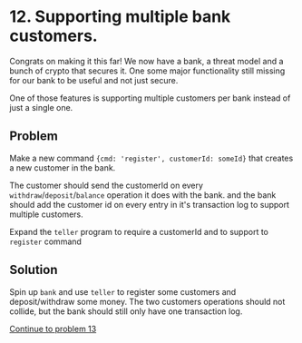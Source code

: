 # 12. Supporting multiple bank customers.

Congrats on making it this far! We now have a bank, a threat model and a bunch of crypto that secures it.
One some major functionality still missing for our bank to be useful and not just secure.

One of those features is supporting multiple customers per bank instead of just a single one.

## Problem

Make a new command `{cmd: 'register', customerId: someId}` that creates a new customer in the bank.

The customer should send the customerId on every `withdraw`/`deposit`/`balance` operation it does with the bank.
and the bank should add the customer id on every entry in it's transaction log to support multiple customers.

Expand the `teller` program to require a customerId and to support to `register` command

## Solution

Spin up `bank` and use `teller` to register some customers and deposit/withdraw some money.
The two customers operations should not collide, but the bank should still only have one transaction log.

[Continue to problem 13](13.md)

